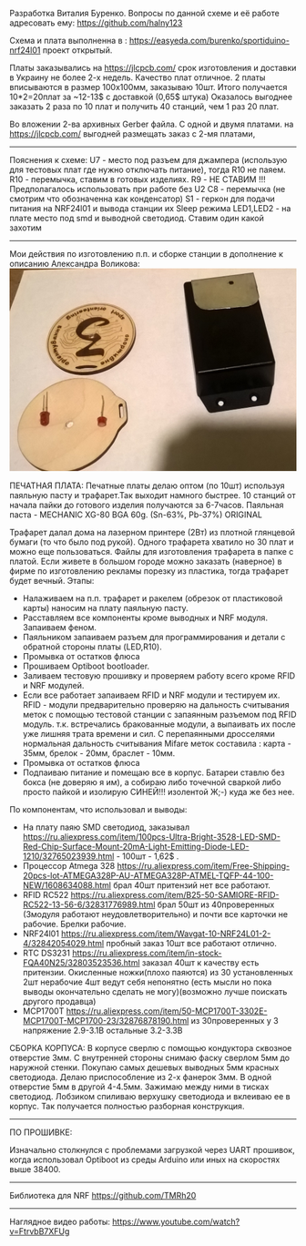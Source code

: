 Разработка Виталия Буренко. Вопросы по данной схеме и её работе адресовать ему: https://github.com/halny123

Схема и плата выполненна в : https://easyeda.com/burenko/sportiduino-nrf24l01 проект открытый.

Платы заказывались на https://jlcpcb.com/ срок изготовления и доставки в Украину не более 2-х недель. Качество плат отличное.
2 платы вписываются в размер 100х100мм, заказываю 10шт. Итого получается 10*2=20плат за ~12-13$ с доставкой (0,65$ штука)
Оказалось выгоднее заказать 2 раза по 10 плат и получить 40 станций, чем 1 раз 20 плат.

Во вложении 2-ва архивных Gerber файла. С одной и двумя платами. на https://jlcpcb.com/ выгодней размещать заказ с 2-мя платами, 

------------------------------------------------
Пояснения к схеме:
U7        - место под разъем для джампера (использую для тестовых плат где нужно отключать питание), тогда R10 не паяем. 
R10       - перемычка, ставим в готовых изделиях.
R9        - НЕ СТАВИМ !!! Предполагалось использовать при работе без U2
C8        - перемычка (не смотрим что обозначенна как конденсатор) 
S1        - геркон для подачи питания на NRF24l01 и вывода станции их Sleep режима
LED1,LED2 - на плате место под smd и выводной светодиод. Ставим один какой захотим

------------------------------------------------
Мои действия по изготовлению п.п. и сборке станции в дополнение к описанию Александра Воликова:
![Платы в сборе](https://github.com/halny123/sportiduino/blob/master/NRFstation/Images/Konduktor_All.jpg)

ПЕЧАТНАЯ ПЛАТА:
Печатные платы делаю оптом (по 10шт) используя паяльную пасту и трафарет.Так выходит намного быстрее. 
10 станций от начала пайки до готового изделия получаются за 6-7часов.
Паяльная паста - MECHANIC XG-80 BGA 60g. (Sn-63%, Pb-37%) ORIGINAL

Трафарет далал дома на лазерном принтере (2Вт) из плотной глянцевой бумаги (то что было под рукой). 
Одного трафарета хватило но 30 плат и можно еще пользоваться.
Файлы для изготовления трафарета в папке с платой. 
Если живете в большом городе можно заказать (наверное) в фирме по изготовлению рекламы порезку из пластика, тогда трафарет будет вечный.
Этапы:
- Налаживаем на п.п. трафарет и ракелем (обрезок от пластиковой карты) наносим на плату паяльную пасту.
- Расставляем все компоненты кроме выводных и NRF модуля. Запаиваем феном.
- Паяльником запаиваем разъем для программирования и детали с обратной стороны платы (LED,R10).
- Промывка от остатков флюса
- Прошиваем Optiboot bootloader.
- Заливаем тестовую прошивку и проверяем работу всего кроме RFID и NRF модулей.
- Если все работает запаиваем RFID и NRF модули и тестируем их.
  RFID - модули предварительно проверяю на дальность считывания меток с помощью тестовой станции с запаянным разъемом под RFID модуль.
  т.к. встречались бракованные модули, а выпаивать их после уже лишняя трата времени и сил.
  С перепаянными дросселями нормальная дальность считывания Mifare меток составила : карта - 35мм, брелок - 20мм, браслет - 10мм.
- Промывка от остатков флюса
- Подпаиваю питание и помещаю все в корпус. Батареи ставлю без бокса (не доверяю я им), а собираю либо точечной сваркой либо просто пайкой
  и изолирую СИНЕЙ!!! изолентой Ж;-) куда же без нее.



По компонентам, что использовал и выводы:
- На плату паяю SMD светодиод, заказывал 
  https://ru.aliexpress.com/item/100pcs-Ultra-Bright-3528-LED-SMD-Red-Chip-Surface-Mount-20mA-Light-Emitting-Diode-LED-1210/32765023939.html - 100шт - 1,62$ .
- Процессор Atmega 328
  https://ru.aliexpress.com/item/Free-Shipping-20pcs-lot-ATMEGA328P-AU-ATMEGA328P-ATMEL-TQFP-44-100-NEW/1608634088.html брал 40шт притензий нет все работают.
- RFID RC522
  https://ru.aliexpress.com/item/B25-50-SAMIORE-RFID-RC522-13-56-6/32831776989.html брал 50шт из 40проверенных (3модуля работают неудовлетворительно) и почти все карточки не рабочие. Брелки рабочие.
- NRF24l01
  https://ru.aliexpress.com/item/Wavgat-10-NRF24L01-2-4/32842054029.html пробный заказ 10шт все работают отлично.
- RTC DS3231
  https://ru.aliexpress.com/item/in-stock-FQA40N25/32803523536.html заказал 40шт к качеству есть притензии. Окисленные ножки(плохо паяются)
  из 30 установленных 2шт нерабочие 4шт ведут себя непонятно (есть мысли но пока выводы окончательно сделать не могу)(возможно лучше поискать другого продавца)
- MCP1700T
  https://ru.aliexpress.com/item/50-MCP1700T-3302E-MCP1700T-MCP1700-23/32876878190.html из 30проверенных у 3 напряжение 2.9-3.1В остальные 3.2-3.3В

СБОРКА КОРПУСА:
В корпусе сверлю с помощью кондуктора сквозное отверстие 3мм.
С внутренней стороны снимаю фаску сверлом 5мм до наружной стенки.
Покупаю самых дешевых выводных 5мм красных светодиода.
Делаю приспособление из 2-х фанерок 3мм. В одной отверстие 5мм в другой 4-4.5мм. Зажимаю между ними в тисках светодиод. 
Лобзиком спиливаю верхушку светодиода и вклеиваю ее в корпус.
Так получается полностью разборная конструкция.



------------------------------------------------
ПО ПРОШИВКЕ:

Изначально столкнулся с проблемами загрузкой через UART прошивок, когда использовал Optiboot из среды Arduino или иных на скоростях выше 38400.

------------------------------------------------

Библиотека для NRF
https://github.com/TMRh20

------------------------------------------------
Наглядное видео работы:
https://www.youtube.com/watch?v=FtrvbB7XFUg
